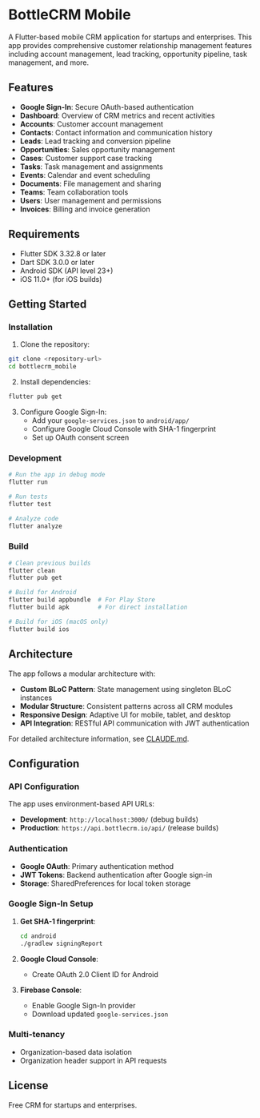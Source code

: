 # BottleCRM Mobile

A Flutter-based mobile CRM application for startups and enterprises. This app provides comprehensive customer relationship management features including account management, lead tracking, opportunity pipeline, task management, and more.

## Features

- **Google Sign-In**: Secure OAuth-based authentication
- **Dashboard**: Overview of CRM metrics and recent activities
- **Accounts**: Customer account management
- **Contacts**: Contact information and communication history
- **Leads**: Lead tracking and conversion pipeline
- **Opportunities**: Sales opportunity management
- **Cases**: Customer support case tracking
- **Tasks**: Task management and assignments
- **Events**: Calendar and event scheduling
- **Documents**: File management and sharing
- **Teams**: Team collaboration tools
- **Users**: User management and permissions
- **Invoices**: Billing and invoice generation

## Requirements

- Flutter SDK 3.32.8 or later
- Dart SDK 3.0.0 or later
- Android SDK (API level 23+)
- iOS 11.0+ (for iOS builds)

## Getting Started

### Installation

1. Clone the repository:
```bash
git clone <repository-url>
cd bottlecrm_mobile
```

2. Install dependencies:
```bash
flutter pub get
```

3. Configure Google Sign-In:
   - Add your `google-services.json` to `android/app/`
   - Configure Google Cloud Console with SHA-1 fingerprint
   - Set up OAuth consent screen

### Development

```bash
# Run the app in debug mode
flutter run

# Run tests
flutter test

# Analyze code
flutter analyze
```

### Build

```bash
# Clean previous builds
flutter clean
flutter pub get

# Build for Android
flutter build appbundle  # For Play Store
flutter build apk        # For direct installation

# Build for iOS (macOS only)
flutter build ios
```

## Architecture

The app follows a modular architecture with:

- **Custom BLoC Pattern**: State management using singleton BLoC instances
- **Modular Structure**: Consistent patterns across all CRM modules
- **Responsive Design**: Adaptive UI for mobile, tablet, and desktop
- **API Integration**: RESTful API communication with JWT authentication

For detailed architecture information, see [CLAUDE.md](CLAUDE.md).

## Configuration

### API Configuration
The app uses environment-based API URLs:
- **Development**: `http://localhost:3000/` (debug builds)
- **Production**: `https://api.bottlecrm.io/api/` (release builds)

### Authentication
- **Google OAuth**: Primary authentication method
- **JWT Tokens**: Backend authentication after Google sign-in
- **Storage**: SharedPreferences for local token storage

### Google Sign-In Setup

1. **Get SHA-1 fingerprint**:
   ```bash
   cd android
   ./gradlew signingReport
   ```

2. **Google Cloud Console**:
   - Create OAuth 2.0 Client ID for Android

3. **Firebase Console**:
   - Enable Google Sign-In provider
   - Download updated `google-services.json`

### Multi-tenancy
- Organization-based data isolation
- Organization header support in API requests

## License

Free CRM for startups and enterprises.
